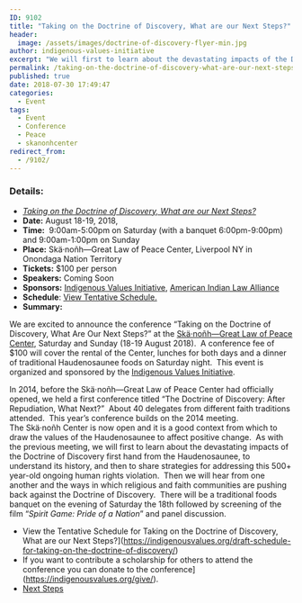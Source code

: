 ```yaml
---
ID: 9102
title: "Taking on the Doctrine of Discovery, What are our Next Steps?"
header:
  image: /assets/images/doctrine-of-discovery-flyer-min.jpg
author: indigenous-values-initiative
excerpt: "We will first to learn about the devastating impacts of the Doctrine of Discovery first hand from the Haudenosaunee, to understand its history, and then to share strategies for addressing this 500+ year-old ongoing human rights violation.  Then we will hear from one another and the ways in which religious and faith communities are pushing back against the Doctrine of Discovery."
permalink: /taking-on-the-doctrine-of-discovery-what-are-our-next-steps/
published: true
date: 2018-07-30 17:49:47
categories:
  - Event
tags:
  - Event
  - Conference
  - Peace
  - skanonhcenter
redirect_from:
  - /9102/
---
```

### Details:

*   [_Taking on the Doctrine of Discovery, What are our Next Steps?_](https://indigenousvalues.org/taking-on-the-doctrine-of-discovery-what-are-our-next-steps/)
*   **Date:** August 18-19, 2018,
*   **Time:**  9:00am-5:00pm on Saturday (with a banquet 6:00pm-9:00pm) and 9:00am-1:00pm on Sunday
*   **Place:** Skä·noñh—Great Law of Peace Center, Liverpool NY in Onondaga Nation Territory
*   **Tickets:** $100 per person
*   **Speakers:** Coming Soon
*   **Sponsors:** [Indigenous Values Initiative](https://indigenousvalues.org/), [American Indian Law Alliance](https://aila.ngo/)
*   **Schedule**: [View Tentative Schedule.](https://indigenousvalues.org/draft-schedule-for-taking-on-the-doctrine-of-discovery/)
*   **Summary:**

We are excited to announce the conference “Taking on the Doctrine of Discovery, What Are Our Next Steps?” at the [Skä·noñh—Great Law of Peace Center](http://www.skanonhcenter.org/), Saturday and Sunday (18-19 August 2018).  A conference fee of $100 will cover the rental of the Center, lunches for both days and a dinner of traditional Haudenosaunee foods on Saturday night.  This event is organized and sponsored by the [Indigenous Values Initiative](https://indigenousvalues.org/).

In 2014, before the Skä·noñh—Great Law of Peace Center had officially opened, we held a first conference titled “The Doctrine of Discovery: After Repudiation, What Next?”  About 40 delegates from different faith traditions attended.  This year’s conference builds on the 2014 meeting.  The Skä·noñh Center is now open and it is a good context from which to draw the values of the Haudenosaunee to affect positive change.  As with the previous meeting, we will first to learn about the devastating impacts of the Doctrine of Discovery first hand from the Haudenosaunee, to understand its history, and then to share strategies for addressing this 500+ year-old ongoing human rights violation.  Then we will hear from one another and the ways in which religious and faith communities are pushing back against the Doctrine of Discovery.  There will be a traditional foods banquet on the evening of Saturday the 18th followed by screening of the film “_Spirit Game: Pride of a Nation_” and panel discussion.

*  View the Tentative Schedule for Taking on the Doctrine of Discovery, What are our Next Steps?](https://indigenousvalues.org/draft-schedule-for-taking-on-the-doctrine-of-discovery/)
*  If you want to contribute a scholarship for others to attend the conference you can donate to the conference](https://indigenousvalues.org/give/).
*  [Next Steps](https://indigenousvalues.org/taking-on-the-doctrine-of-discovery-what-are-our-next-steps/)
